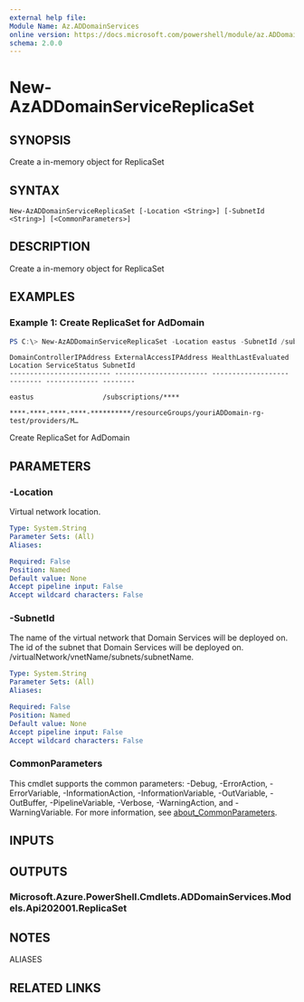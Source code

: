 ```yaml
---
external help file:
Module Name: Az.ADDomainServices
online version: https://docs.microsoft.com/powershell/module/az.ADDomainServices/new-AzADDomainServiceReplicaSet
schema: 2.0.0
---
```


# New-AzADDomainServiceReplicaSet

## SYNOPSIS
Create a in-memory object for ReplicaSet

## SYNTAX

```
New-AzADDomainServiceReplicaSet [-Location <String>] [-SubnetId <String>] [<CommonParameters>]
```

## DESCRIPTION
Create a in-memory object for ReplicaSet

## EXAMPLES

### Example 1: Create ReplicaSet for AdDomain
```powershell
PS C:\> New-AzADDomainServiceReplicaSet -Location eastus -SubnetId /subscriptions/**********-****-****-****-****-**********/resourceGroups/youriADDomain-rg-test/providers/Microsoft.Network/virtualNetworks/yourinttest/subnets/default
```

```output
DomainControllerIPAddress ExternalAccessIPAddress HealthLastEvaluated Location ServiceStatus SubnetId
------------------------- ----------------------- ------------------- -------- ------------- --------
                                                                      eastus                 /subscriptions/****
                                                                      ****-****-****-****-**********/resourceGroups/youriADDomain-rg-test/providers/M…
```

Create ReplicaSet for AdDomain

## PARAMETERS

### -Location
Virtual network location.

```yaml
Type: System.String
Parameter Sets: (All)
Aliases:

Required: False
Position: Named
Default value: None
Accept pipeline input: False
Accept wildcard characters: False
```

### -SubnetId
The name of the virtual network that Domain Services will be deployed on.
The id of the subnet that Domain Services will be deployed on.
/virtualNetwork/vnetName/subnets/subnetName.

```yaml
Type: System.String
Parameter Sets: (All)
Aliases:

Required: False
Position: Named
Default value: None
Accept pipeline input: False
Accept wildcard characters: False
```

### CommonParameters
This cmdlet supports the common parameters: -Debug, -ErrorAction, -ErrorVariable, -InformationAction, -InformationVariable, -OutVariable, -OutBuffer, -PipelineVariable, -Verbose, -WarningAction, and -WarningVariable. For more information, see [about_CommonParameters](http://go.microsoft.com/fwlink/?LinkID=113216).

## INPUTS

## OUTPUTS

### Microsoft.Azure.PowerShell.Cmdlets.ADDomainServices.Models.Api202001.ReplicaSet

## NOTES

ALIASES

## RELATED LINKS

